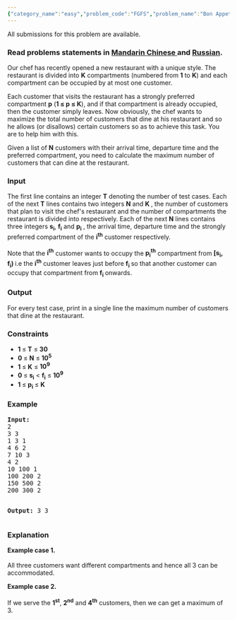 ```yaml
---
{"category_name":"easy","problem_code":"FGFS","problem_name":"Bon Appetit","languages_supported":{"0":"ADA","1":"ASM","2":"BASH","3":"BF","4":"C","5":"C99 strict","6":"CAML","7":"CLOJ","8":"CLPS","9":"CPP 4.3.2","10":"CPP 4.9.2","11":"CPP14","12":"CS2","13":"D","14":"ERL","15":"FORT","16":"FS","17":"GO","18":"HASK","19":"ICK","20":"ICON","21":"JAVA","22":"JS","23":"LISP clisp","24":"LISP sbcl","25":"LUA","26":"NEM","27":"NICE","28":"NODEJS","29":"PAS fpc","30":"PAS gpc","31":"PERL","32":"PERL6","33":"PHP","34":"PIKE","35":"PRLG","36":"PYTH","37":"PYTH 3.4","38":"RUBY","39":"SCALA","40":"SCM guile","41":"SCM qobi","42":"ST","43":"TCL","44":"TEXT","45":"WSPC"},"max_timelimit":0.5,"source_sizelimit":50000,"problem_author":"viv001","problem_tester":"gerald","date_added":"7-12-2013","tags":{"0":"easy","1":"greedy","2":"jan14","3":"sorting","4":"viv001"},"editorial_url":"http://discuss.codechef.com/problems/FGFS","time":{"view_start_date":1389605400,"submit_start_date":1389605400,"visible_start_date":1389605400,"end_date":1735669800},"layout":"problem"}
---
```

<span class="solution-visible-txt">All submissions for this problem are available.</span><h3> Read problems statements in <a target="_blank" href="http://www.codechef.com/download/translated/JAN14/mandarin/FGFS.pdf">Mandarin Chinese </a> and <a target="_blank" href="http://www.codechef.com/download/translated/JAN14/russian/FGFS1.pdf">Russian</a>.</h3>
<p> Our chef has recently opened a new restaurant with a unique style. The restaurant is divided into <b>K</b> compartments (numbered from <b>1</b> to <b>K</b>) and each compartment can be occupied by at most one customer. </p>
<p> Each customer that visits the restaurant has a strongly preferred compartment <b>p</b> (<b>1 ≤ p ≤ K</b>), and if that compartment is already occupied, then the customer simply leaves. Now obviously, the chef wants to maximize the total number of customers that dine at his restaurant and so he allows (or disallows) certain customers so as to achieve this task. You are to help him with this. </p>
<p> Given a list of <b>N</b> customers with their arrival time, departure time and the preferred compartment, you need to calculate the maximum number of customers that can dine at the restaurant. </p>
<h3>Input</h3>
<p> The first line contains an integer <b>T</b> denoting the number of test cases. Each of the next <b>T</b> lines contains two integers <b>N</b> and <b> K </b>, the number of customers that plan to visit the chef's restaurant and the number of compartments the restaurant is divided into respectively. Each of the next <b>N</b> lines contains three integers <b>s<sub>i</sub></b>, <b>f<sub>i</sub></b> and <b>p<sub>i</sub></b> , the arrival time, departure time and the strongly preferred compartment of the <b>i<sup>th</sup></b> customer respectively.  <br/><br />
Note that the <b>i<sup>th</sup></b> customer wants to occupy the <b>p<sub>i</sub><sup>th</sup></b> compartment from <b>[s<sub>i</sub>, f<sub>i</sub>) </b> i.e the <b>i<sup>th</sup></b> customer leaves just before  <b> f<sub>i</sub> </b> so that another customer can occupy that compartment from  <b> f<sub>i</sub> </b> onwards.</br/></p>
<h3>Output</h3>
<p> For every test case, print in a single line the maximum number of customers that dine at the restaurant.</p>
<h3>Constraints</h3>
<ul>
<li><b> 1 </b>≤  <b>T</b> ≤ <b>  30 </b></li>
<li><b> 0 </b> ≤ <b>N</b>  ≤ <b> 10<sup>5</sup> </b></li>
<li><b> 1 </b> ≤ <b> K</b>  ≤ <b> 10<sup>9</sup> </b></li>
<li><b> 0 </b> ≤  <b>s<sub>i</sub></b> &lt; <b>f<sub>i</sub></b> ≤ <b>  10<sup>9</sup> </b></li>
<li><b> 1 </b> ≤ <b> p<sub>i</sub> </b> ≤ <b> K </b> </li>
</ul>
<h3>Example</h3>
<pre><b>Input:</b>
2
3 3
1 3 1
4 6 2
7 10 3
4 2
10 100 1
100 200 2
150 500 2
200 300 2

<b>Output:</b>
3
3
</pre><h3>Explanation</h3>
<p><b>Example case 1.</b><br/><br />
All three customers want different compartments and hence all 3 can be accommodated.
 </br/></p>
<p><b>Example case 2.</b><br/><br />
If we serve the <b>1<sup>st</sup></b>, <b>2<sup>nd</sup></b> and <b>4<sup>th</sup></b> customers, then we can get a maximum of 3.</br/></p>
